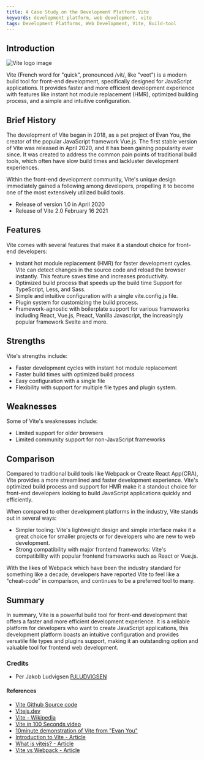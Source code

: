 ```yaml
---
title: A Case Study on the Development Platform Vite
keywords: development platform, web development, vite
tags: Development Platforms, Web Development, Vite, Build-tool
---
```


## Introduction

![Vite logo image](https://vitejs.dev/og-image.png)

Vite (French word for "quick", pronounced /vit/, like "veet") is a modern build tool for front-end development, specifically designed for JavaScript applications. It provides faster and more efficient development experience with features like instant hot module replacement (HMR), optimized building process, and a simple and intuitive configuration.

## Brief History

The development of Vite began in 2018, as a pet project of Evan You, the creator of the popular JavaScript framework Vue.js. The first stable version of Vite was released in April 2020, and it has been gaining popularity ever since. It was created to address the common pain points of traditional build tools, which often have slow build times and lackluster development experiences.

Within the front-end development community, Vite's unique design immediately gained a following among developers, propelling it to become one of the most extensively utilized build tools.

- Release of version 1.0 in April 2020
- Release of Vite 2.0 February 16 2021

## Features

Vite comes with several features that make it a standout choice for front-end developers:

- Instant hot module replacement (HMR) for faster development cycles. Vite can detect changes in the source code and reload the browser instantly. This feature saves time and increases productivity.
- Optimized build process that speeds up the build time
  Support for TypeScript, Less, and Sass.
- Simple and intuitive configuration with a single vite.config.js file.
- Plugin system for customizing the build process.
- Framework-agnostic with boilerplate support for various frameworks including React, Vue.js, Preact, Vanilla Javascript, the increasingly popular framework Svelte and more.

## Strengths

Vite's strengths include:

- Faster development cycles with instant hot module replacement
- Faster build times with optimized build process
- Easy configuration with a single file
- Flexibility with support for multiple file types and plugin system.

## Weaknesses

Some of Vite's weaknesses include:

- Limited support for older browsers
- Limited community support for non-JavaScript frameworks

## Comparison

Compared to traditional build tools like Webpack or Create React App(CRA), Vite provides a more streamlined and faster development experience. Vite's optimized build process and support for HMR make it a standout choice for front-end developers looking to build JavaScript applications quickly and efficiently.

When compared to other development platforms in the industry, Vite stands out in several ways:

- Simpler tooling: Vite's lightweight design and simple interface make it a great choice for smaller projects or for developers who are new to web development.
- Strong compatibility with major frontend frameworks: Vite's compatibility with popular frontend frameworks such as React or Vue.js.

With the likes of Webpack which have been the industry standard for something like a decade, developers have reported Vite to feel like a "cheat-code" in comparison, and continues to be a preferred tool to many.

## Summary

In summary, Vite is a powerful build tool for front-end development that offers a faster and more efficient development experience. It is a reliable platform for developers who want to create JavaScript applications, this development platform boasts an intuitive configuration and provides versatile file types and plugins support, making it an outstanding option and valuable tool for frontend web development.

### Credits

- Per Jakob Ludvigsen [PJLUDVIGSEN](https://github.com/PJLUDVIGSEN)

#### References

- [Vite Github Source code](https://github.com/vitejs/vite)
- [Vitejs.dev](https://vitejs.dev/)
- [Vite - Wikipedia](<https://en.wikipedia.org/wiki/Vite_(software)>)
- [Vite in 100 Seconds video](https://www.youtube.com/watch?v=KCrXgy8qtjM&ab_channel=Fireship)
- [10minute demonstration of Vite from "Evan You"](https://www.youtube.com/watch?v=DkGV5F4XnfQ)
- [Introduction to Vite - Article](https://www.dev.to/codemaker2015/introduction-to-vite-the-lightning-fast-module-bundler-32mm)
- [What is vitejs? - Article](https://www.sitepoint.com/vitejs-front-end-build-tool-introduction/)
- [Vite vs Webpack - Article](https://www.vuemastery.com/blog/vite-vs-webpack/)
